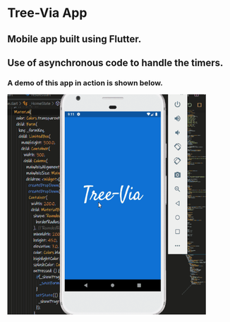 # Tree-Via App

## Mobile app built using Flutter.

## Use of asynchronous code to handle the timers. 

### A demo of this app in action is shown below.

<img src="treevia_app_gif.gif" width="450" height="500" />